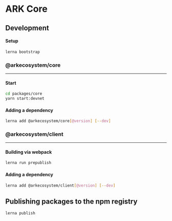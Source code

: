 # ARK Core

## Development

#### Setup

```sh
lerna bootstrap
```
### **@arkecosystem/core**

------

#### Start

```sh
cd packages/core
yarn start:devnet
```

#### Adding a dependency

```sh
lerna add @arkecosystem/core[@version] [--dev]
```

### **@arkecosystem/client**

------

#### Building via webpack

```sh
lerna run prepublish
```

#### Adding a dependency

```sh
lerna add @arkecosystem/client[@version] [--dev]
```

## Publishing packages to the npm registry

```sh
lerna publish
```
